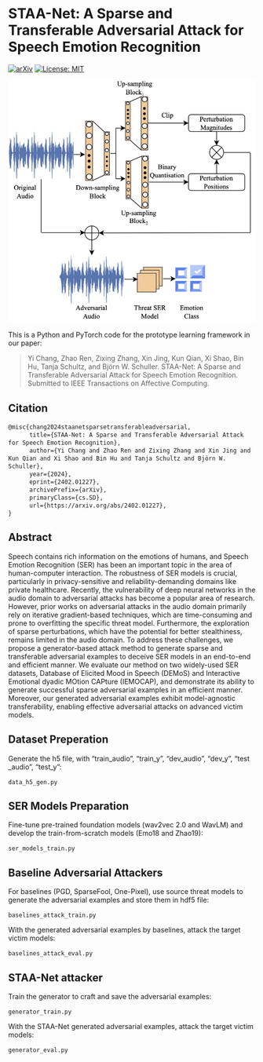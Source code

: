 # STAA-Net: A Sparse and Transferable Adversarial Attack for Speech Emotion Recognition
[![arXiv](https://img.shields.io/badge/arXiv-2203.16141-b31b1b.svg)](https://arxiv.org/abs/2402.01227)
[![License: MIT](https://img.shields.io/badge/License-MIT-yellow.svg)](https://opensource.org/licenses/MIT)

![](framework.jpg)

This is a Python and PyTorch code for the prototype learning framework in our paper: 

<!--[Prototype learning for interpretable respiratory sound analysis].-->

>Yi Chang, Zhao Ren, Zixing Zhang, Xin Jing, Kun Qian, Xi Shao, Bin Hu, Tanja Schultz, and Björn W. Schuller. STAA-Net: A Sparse and Transferable Adversarial Attack for Speech Emotion Recognition. Submitted to IEEE Transactions on Affective Computing.

## Citation

```
@misc{chang2024staanetsparsetransferableadversarial,
      title={STAA-Net: A Sparse and Transferable Adversarial Attack for Speech Emotion Recognition}, 
      author={Yi Chang and Zhao Ren and Zixing Zhang and Xin Jing and Kun Qian and Xi Shao and Bin Hu and Tanja Schultz and Björn W. Schuller},
      year={2024},
      eprint={2402.01227},
      archivePrefix={arXiv},
      primaryClass={cs.SD},
      url={https://arxiv.org/abs/2402.01227}, 
}
```

## Abstract

Speech contains rich information on the emotions of humans, and Speech Emotion Recognition (SER) has been an important topic in the area of human-computer interaction. The robustness of SER models is crucial, particularly in privacy-sensitive and reliability-demanding domains like private healthcare. Recently, the vulnerability of deep neural networks in the audio domain to adversarial attacks has become a popular area of research.
However, prior works on adversarial attacks in the audio domain primarily rely on iterative gradient-based techniques, which are time-consuming and prone to overfitting the specific threat model. Furthermore, the exploration of sparse perturbations, which have the potential for better stealthiness, remains limited in the audio domain. To address these challenges, we propose a generator-based attack method to generate sparse and transferable adversarial examples to deceive SER models in an end-to-end and efficient manner. We evaluate our method on two widely-used SER datasets, Database of Elicited Mood in Speech (DEMoS) and Interactive Emotional dyadic MOtion CAPture (IEMOCAP), and demonstrate its ability to generate successful sparse adversarial examples in an efficient manner.
Moreover, our generated adversarial examples exhibit model-agnostic transferability, enabling effective adversarial attacks on advanced victim models.

## Dataset Preperation
Generate the h5 file, with “train_audio”, “train_y”, “dev_audio”, “dev_y”, “test _audio”, “test_y”:

```
data_h5_gen.py
```

## SER Models Preparation
Fine-tune pre-trained foundation models (wav2vec 2.0 and WavLM) and develop the train-from-scratch models (Emo18 and Zhao19):
```
ser_models_train.py
```

## Baseline Adversarial Attackers

For baselines (PGD, SparseFool, One-Pixel), use source threat models to generate the adversarial examples and store them in hdf5 file:
```
baselines_attack_train.py
```
With the generated adversarial examples by baselines, attack the target victim models:
```
baselines_attack_eval.py
```

## STAA-Net attacker
Train the generator to craft and save the adversarial examples:
```
generator_train.py
```
With the STAA-Net generated adversarial examples, attack the target victim models:
```
generator_eval.py
```




